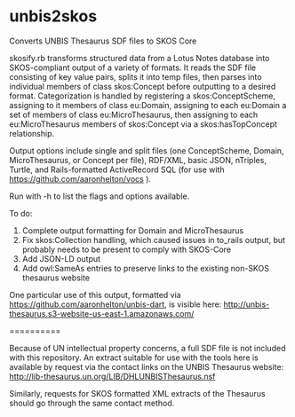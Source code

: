 unbis2skos
==========

Converts UNBIS Thesaurus SDF files to SKOS Core

skosify.rb transforms structured data from a Lotus Notes database into SKOS-compliant output of a variety of formats. It reads the SDF file consisting of key value pairs, splits it into temp files, then parses into individual members of class skos:Concept before outputting to a desired format. Categorization is handled by registering a skos:ConceptScheme, assigning to it members of class eu:Domain, assigning to each eu:Domain a set of members of class eu:MicroThesaurus, then assigning to each eu:MicroThesaurus members of skos:Concept via a skos:hasTopConcept relationship. 

Output options include single and split files (one ConceptScheme, Domain, MicroThesaurus, or Concept per file), RDF/XML, basic JSON, nTriples, Turtle, and Rails-formatted ActiveRecord SQL (for use with https://github.com/aaronhelton/vocs ). 

Run with -h to list the flags and options available.

To do:

1.  Complete output formatting for Domain and MicroThesaurus
2.  Fix skos:Collection handling, which caused issues in to_rails output, but probably needs to be present to comply with SKOS-Core
3.  Add JSON-LD output 
4.  Add owl:SameAs entries to preserve links to the existing non-SKOS thesaurus website

One particular use of this output, formatted via https://github.com/aaronhelton/unbis-dart, is visible here: http://unbis-thesaurus.s3-website-us-east-1.amazonaws.com/

==========

Because of UN intellectual property concerns, a full SDF file is not included with this repository.  An extract suitable for use with the tools here is available by request via the contact links on the UNBIS Thesaurus website: http://lib-thesaurus.un.org/LIB/DHLUNBISThesaurus.nsf

Similarly, requests for SKOS formatted XML extracts of the Thesaurus should go through the same contact method.
